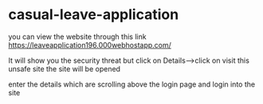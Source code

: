 # casual-leave-application

you can view the website through this link https://leaveapplication196.000webhostapp.com/

It will show you the security threat but click on Details-->click on visit this unsafe site the site will be opened

enter the details which are scrolling above the login page and login into the site
